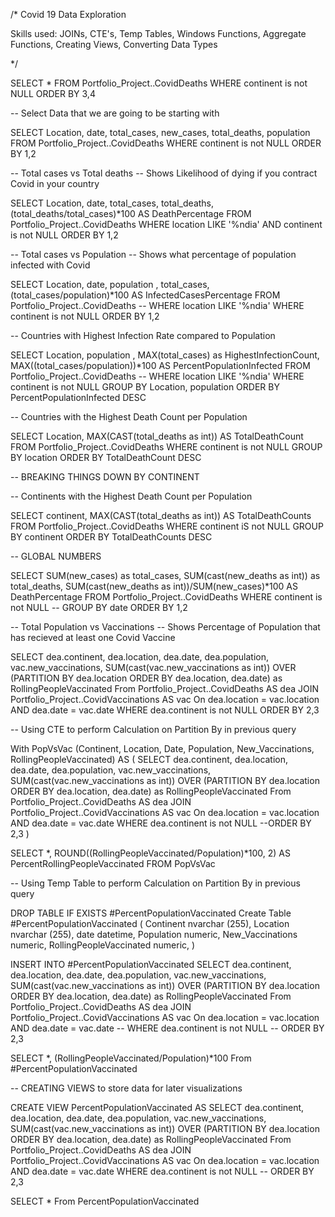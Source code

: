 /*
Covid 19 Data Exploration 

Skills used: JOINs, CTE's, Temp Tables, Windows Functions, Aggregate Functions, Creating Views, Converting Data Types

*/

SELECT *
FROM Portfolio_Project..CovidDeaths
WHERE continent is not NULL
ORDER BY 3,4

-- Select Data that we are going to be starting with

SELECT Location, date, total_cases, new_cases, total_deaths, population
FROM Portfolio_Project..CovidDeaths
WHERE continent is not NULL
ORDER BY 1,2

-- Total cases vs Total deaths
-- Shows Likelihood of dying if you contract Covid in your country

SELECT Location, date, total_cases, total_deaths, (total_deaths/total_cases)*100 AS DeathPercentage
FROM Portfolio_Project..CovidDeaths
WHERE location LIKE '%ndia'
AND continent is not NULL
ORDER BY 1,2

-- Total cases vs Population
-- Shows what percentage of population infected with Covid

SELECT Location, date, population , total_cases,  (total_cases/population)*100 AS InfectedCasesPercentage
FROM Portfolio_Project..CovidDeaths
-- WHERE location LIKE '%ndia'
WHERE continent is not NULL
ORDER BY 1,2

-- Countries with Highest Infection Rate compared to Population

SELECT Location, population , MAX(total_cases) as HighestInfectionCount,  MAX((total_cases/population))*100 AS PercentPopulationInfected
FROM Portfolio_Project..CovidDeaths
-- WHERE location LIKE '%ndia'
WHERE continent is not NULL
GROUP BY Location, population
ORDER BY PercentPopulationInfected DESC

-- Countries with the Highest Death Count per Population

SELECT Location, MAX(CAST(total_deaths as int)) AS TotalDeathCount
FROM Portfolio_Project..CovidDeaths
WHERE continent is not NULL
GROUP BY location
ORDER BY TotalDeathCount DESC

-- BREAKING THINGS DOWN BY CONTINENT

-- Continents with the Highest Death Count per Population

SELECT continent, MAX(CAST(total_deaths as int)) AS TotalDeathCounts
FROM Portfolio_Project..CovidDeaths
WHERE continent iS not NULL
GROUP BY continent
ORDER BY TotalDeathCounts DESC

-- GLOBAL NUMBERS

SELECT	SUM(new_cases) as total_cases, 
		SUM(cast(new_deaths as int)) as total_deaths, 
		SUM(cast(new_deaths as int))/SUM(new_cases)*100 AS DeathPercentage
FROM Portfolio_Project..CovidDeaths
WHERE continent is not NULL
-- GROUP BY date
ORDER BY 1,2

-- Total Population vs Vaccinations
-- Shows Percentage of Population that has recieved at least one Covid Vaccine


SELECT	dea.continent, dea.location, dea.date, dea.population, vac.new_vaccinations,
		SUM(cast(vac.new_vaccinations as int)) OVER (PARTITION BY dea.location ORDER BY dea.location, dea.date) as RollingPeopleVaccinated
From Portfolio_Project..CovidDeaths AS dea
JOIN Portfolio_Project..CovidVaccinations AS vac
    On dea.location = vac.location
	AND dea.date = vac.date
WHERE dea.continent is not NULL
ORDER BY 2,3

-- Using CTE to perform Calculation on Partition By in previous query

With PopVsVac (Continent, Location, Date, Population, New_Vaccinations, RollingPeopleVaccinated)
AS
(
SELECT	dea.continent, dea.location, dea.date, dea.population, vac.new_vaccinations,
		SUM(cast(vac.new_vaccinations as int)) OVER (PARTITION BY dea.location ORDER BY dea.location, 
  dea.date) as RollingPeopleVaccinated
From Portfolio_Project..CovidDeaths AS dea
JOIN Portfolio_Project..CovidVaccinations AS vac
    On dea.location = vac.location
	AND dea.date = vac.date
WHERE dea.continent is not NULL
--ORDER BY 2,3
)

SELECT *, ROUND((RollingPeopleVaccinated/Population)*100, 2) AS PercentRollingPeopleVaccinated
FROM PopVsVac

-- Using Temp Table to perform Calculation on Partition By in previous query

DROP TABLE IF EXISTS #PercentPopulationVaccinated
Create Table #PercentPopulationVaccinated
(
Continent nvarchar (255),
Location nvarchar (255),
date datetime,
Population numeric,
New_Vaccinations numeric,
RollingPeopleVaccinated numeric,
)

INSERT INTO #PercentPopulationVaccinated
SELECT	dea.continent, dea.location, dea.date, dea.population, vac.new_vaccinations,
		SUM(cast(vac.new_vaccinations as int)) OVER (PARTITION BY dea.location ORDER BY dea.location, 
  dea.date) as RollingPeopleVaccinated
From Portfolio_Project..CovidDeaths AS dea
JOIN Portfolio_Project..CovidVaccinations AS vac
    On dea.location = vac.location
	AND dea.date = vac.date
-- WHERE dea.continent is not NULL
-- ORDER BY 2,3

SELECT *, (RollingPeopleVaccinated/Population)*100
From #PercentPopulationVaccinated


-- CREATING VIEWS to store data for later visualizations

CREATE VIEW PercentPopulationVaccinated AS
SELECT dea.continent, dea.location, dea.date, dea.population, vac.new_vaccinations,
  SUM(cast(vac.new_vaccinations as int)) OVER (PARTITION BY dea.location ORDER BY dea.location, 
  dea.date) as RollingPeopleVaccinated
From Portfolio_Project..CovidDeaths AS dea
JOIN Portfolio_Project..CovidVaccinations AS vac
    On dea.location = vac.location
	AND dea.date = vac.date
WHERE dea.continent is not NULL
-- ORDER BY 2,3

SELECT *
From PercentPopulationVaccinated
